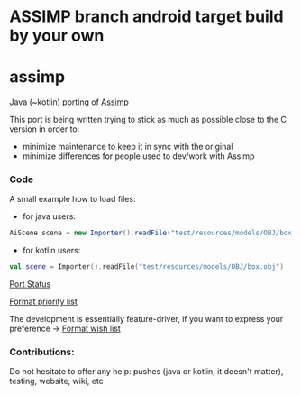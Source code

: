 # ASSIMP branch android target build by your own

# assimp

Java (~kotlin) porting of [Assimp](https://github.com/assimp/assimp)

This port is being written trying to stick as much as possible close to the C version in order to:

- minimize maintenance to keep it in sync with the original
- minimize differences for people used to dev/work with Assimp

### Code ###
A small example how to load files:
- for java users:
```java
AiScene scene = new Importer().readFile("test/resources/models/OBJ/box.obj");
```
- for kotlin users:
```kotlin
val scene = Importer().readFile("test/resources/models/OBJ/box.obj")
```

[Port Status](https://github.com/java-graphics/assimp/wiki/Status)

[Format priority list](https://github.com/java-graphics/assimp/wiki/Priority-list-of-file-formats)

The development is essentially feature-driver, if you want to express your preference -> [Format wish list](https://github.com/java-graphics/assimp/wiki/wish-list)

### Contributions:

Do not hesitate to offer any help: pushes (java or kotlin, it doesn't matter), testing, website, wiki, etc
